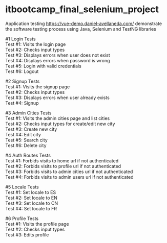 # itbootcamp_final_selenium_project

Application testing https://vue-demo.daniel-avellaneda.com/ demonstrate the software testing process using Java, Selenium and TestNG libraries

#1 Login Tests  
  Test #1: Visits the login page    
  Test #2: Checks input types    
  Test #3: Displays errors when user does not exist    
  Test #4: Displays errors when password is wrong    
  Test #5: Login with valid credentials   
  Test #6: Logout  
    
#2 Signup Tests  
  Test #1: Visits the signup page    
  Test #2: Checks input types    
  Test #3: Displays errors when user already exists    
  Test #4: Signup    
  
#3 Admin Cities Tests  
  Test #1: Visits the admin cities page and list cities  
  Test #2: Checks input types for create/edit new city  
  Test #3: Create new city  
  Test #4: Edit city  
  Test #5: Search city  
  Test #6: Delete city  
  
#4 Auth Routes Tests  
  Test #1: Forbids visits to home url if not authenticated  
  Test #2: Forbids visits to profile url if not authenticated  
  Test #3: Forbids visits to admin cities url if not authenticated  
  Test #4: Forbids visits to admin users url if not authenticated  
    
#5 Locale Tests  
  Test #1: Set locale to ES  
  Test #2: Set locale to EN  
  Test #3: Set locale to CN  
  Test #4: Set locale to FR  
    
#6  Profile Tests  
  Test #1: Visits the profile page  
  Test #2: Checks input types  
  Test #3: Edits profile  
   

